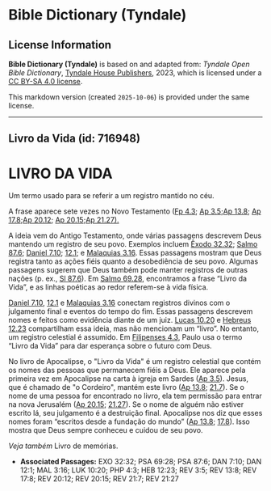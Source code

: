 # Bible Dictionary (Tyndale)

## License Information

**Bible Dictionary (Tyndale)** is based on and adapted from: _Tyndale Open Bible Dictionary_, [Tyndale House Publishers](https://tyndaleopenresources.com/), 2023, which is licensed under a [CC BY-SA 4.0 license](https://creativecommons.org/licenses/by-sa/4.0/legalcode.en).

This markdown version (created `2025-10-06`) is provided under the same license.



--------------------------------

## Livro da Vida (id: 716948)

LIVRO DA VIDA
=============

Um termo usado para se referir a um registro mantido no céu.

A frase aparece sete vezes no Novo Testamento ([Fp 4\.3](https://ref.ly/Phil4:3); [Ap 3\.5](https://ref.ly/Rev3:5);[Ap 13\.8](https://ref.ly/Rev13:8); [Ap 17\.8](https://ref.ly/Rev17:8);[Ap 20\.12](https://ref.ly/Rev20:12,Rev20:15); [Ap 20\.15](https://ref.ly/Rev20:12,Rev20:15);[Ap 21\.27\).](https://ref.ly/Rev21:27)

A ideia vem do Antigo Testamento, onde várias passagens descrevem Deus mantendo um registro de seu povo. Exemplos incluem [Êxodo 32\.32](https://ref.ly/Exod32:32); [Salmo 87\.6](https://ref.ly/Ps87:6); [Daniel 7\.10](https://ref.ly/Dan7:10); [12\.1](https://ref.ly/Dan12:1); e [Malaquias 3\.16](https://ref.ly/Mal3:16). Essas passagens mostram que Deus registra tanto as ações fiéis quanto a desobediência de seu povo. Algumas passagens sugerem que Deus também pode manter registros de outras nações (p. ex., [Sl 87\.6](https://ref.ly/Ps87:6)). Em [Salmo 69\.28](https://ref.ly/Ps69:28), encontramos a frase “Livro da Vida”, e as linhas poéticas ao redor referem\-se à vida física.

[Daniel 7\.10](https://ref.ly/Dan7:10), [12\.1](https://ref.ly/Dan12:1) e [Malaquias 3\.16](https://ref.ly/Mal3:16) conectam registros divinos com o julgamento final e eventos do tempo do fim. Essas passagens descrevem nomes e feitos como evidência diante de um juiz. [Lucas 10\.20](https://ref.ly/Luke10:20) e [Hebreus 12\.23](https://ref.ly/Heb12:23) compartilham essa ideia, mas não mencionam um “livro”. No entanto, um registro celestial é assumido. Em [Filipenses 4\.3](https://ref.ly/Phil4:3), Paulo usa o termo “Livro da Vida” para dar esperança sobre o futuro com Deus.

No livro de Apocalipse, o "Livro da Vida" é um registro celestial que contém os nomes das pessoas que permanecem fiéis a Deus. Ele aparece pela primeira vez em Apocalipse na carta à igreja em Sardes ([Ap 3\.5](https://ref.ly/Rev3:5)). Jesus, que é chamado de "o Cordeiro", mantém este livro ([Ap 13\.8](https://ref.ly/Rev13:8); [21\.7](https://ref.ly/Rev21:7)). Se o nome de uma pessoa for encontrado no livro, ela tem permissão para entrar na nova Jerusalém ([Ap 20\.15](https://ref.ly/Rev20:15); [21\.27](https://ref.ly/Rev21:27)). Se o nome de alguém não estiver escrito lá, seu julgamento é a destruição final. Apocalipse nos diz que esses nomes foram “escritos desde a fundação do mundo” ([Ap 13\.8](https://ref.ly/Rev13:8); [17\.8](https://ref.ly/Rev17:8)). Isso mostra que Deus sempre conheceu e cuidou de seu povo.

*Veja também* Livro de memórias.

* **Associated Passages:** EXO 32:32; PSA 69:28; PSA 87:6; DAN 7:10; DAN 12:1; MAL 3:16; LUK 10:20; PHP 4:3; HEB 12:23; REV 3:5; REV 13:8; REV 17:8; REV 20:12; REV 20:15; REV 21:7; REV 21:27

